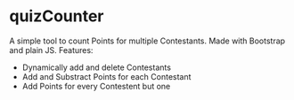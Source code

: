 # quizCounter

A simple tool to count Points for multiple Contestants. Made with Bootstrap and plain JS.
Features:
- Dynamically add and delete Contestants
- Add and Substract Points for each Contestant
- Add Points for every Contestent but one
